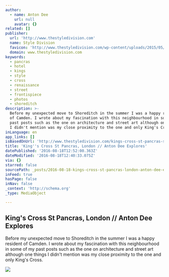 ```yaml
---
author:
  - name: Anton Dee
    url: null
    avatar: {}
related: []
publisher:
  url: 'http://www.thestyledivision.com'
  name: Style Division
  favicon: 'http://www.thestyledivision.com/wp-content/uploads/2015/05/favicon2-copy.png'
  domain: www.thestyledivision.com
keywords:
  - pancras
  - hotel
  - kings
  - style
  - cross
  - renaissance
  - street
  - frontispiece
  - photos
  - shoreditch
description: >-
  Before my unexpected move to Shoreditch in the summer I was a happy resident
  of Camden. I wrote about my fascination with this neighbourhood in some of my
  past posts such as the one on architecture and street art although one things
  I didn't mention was my close proximity to the one and only King's Cross.
inLanguage: en
app_links: []
isBasedOnUrl: 'http://www.thestyledivision.com/kings-cross-st-pancras-style-division-explores'
title: 'King''s Cross St Pancras, London // Anton Dee Explores'
datePublished: '2016-08-18T12:52:00.363Z'
dateModified: '2016-08-18T12:40:33.075Z'
via: {}
starred: false
sourcePath: _posts/2016-08-18-kings-cross-st-pancras-london-anton-dee-explores.md
inFeed: true
hasPage: false
inNav: false
_context: 'http://schema.org'
_type: MediaObject

---
```

<article style=""><h1>King's Cross St Pancras, London // Anton Dee Explores</h1><p>Before my unexpected move to Shoreditch in the summer I was a happy resident of Camden. I wrote about my fascination with this neighbourhood in some of my past posts such as the one on architecture and street art although one things I didn't mention was my close proximity to the one and only King's Cross.</p><img src="http://www.thestyledivision.com/wp-content/uploads/2016/02/kings-cross-st-pancras-station-vsco-photography-4.jpg" /></article>